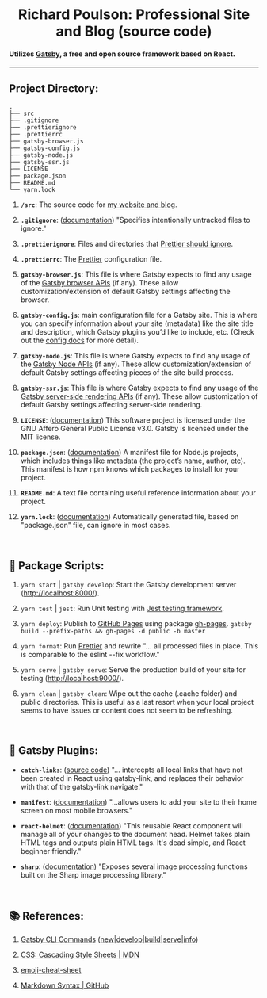 <h1 align="center">
  Richard Poulson: Professional Site and Blog (source code)
</h1>
<h4>
  Utilizes  <a href="https://www.gatsbyjs.org/" title="''Fast in every way that matters: Gatsby is a free and open source framework based on React that helps developers build blazing fast websites and apps''">Gatsby</a>, a free and open source framework based on React.
</h4>

<hr>

## Project Directory:

    .
    ├── src
    ├── .gitignore
    ├── .prettierignore
    ├── .prettierrc
    ├── gatsby-browser.js
    ├── gatsby-config.js
    ├── gatsby-node.js
    ├── gatsby-ssr.js
    ├── LICENSE
    ├── package.json
    ├── README.md
    └── yarn.lock


1. **`/src`**: The source code for [my website and blog](https://www.richardpoulson.com).

1. **`.gitignore`**: ([documentation](https://git-scm.com/docs/gitignore "\"A gitignore file specifies intentionally untracked files that Git should ignore. Files already tracked by Git are not affected; see the NOTES below for details.\"")) "Specifies intentionally untracked files to ignore."

1. **`.prettierignore`**: Files and directories that [Prettier should ignore](https://prettier.io/docs/en/ignore.html "\"Prettier offers an escape hatch to ignore a block of code or prevent entire files from being formatted.  To exclude files from formatting, add entries to a .prettierignore file in the project root or set the --ignore-path CLI option.  .prettierignore uses gitignore syntax.\"").

1. **`.prettierrc`**: The [Prettier](https://prettier.io/ "\"An opinionated code formatter\", \"Supports many languages\"") configuration file.

1. **`gatsby-browser.js`**: This file is where Gatsby expects to find any usage of the [Gatsby browser APIs](https://www.gatsbyjs.org/docs/browser-apis/) (if any). These allow customization/extension of default Gatsby settings affecting the browser.

1. **`gatsby-config.js`**: main configuration file for a Gatsby site. This is where you can specify information about your site (metadata) like the site title and description, which Gatsby plugins you’d like to include, etc. (Check out the [config docs](https://www.gatsbyjs.org/docs/gatsby-config/) for more detail).

1. **`gatsby-node.js`**: This file is where Gatsby expects to find any usage of the [Gatsby Node APIs](https://www.gatsbyjs.org/docs/node-apis/) (if any). These allow customization/extension of default Gatsby settings affecting pieces of the site build process.

1. **`gatsby-ssr.js`**: This file is where Gatsby expects to find any usage of the [Gatsby server-side rendering APIs](https://www.gatsbyjs.org/docs/ssr-apis/) (if any). These allow customization of default Gatsby settings affecting server-side rendering.

1. **`LICENSE`**: ([documentation](https://choosealicense.com/licenses/)) This software project is licensed under the GNU Affero General Public License v3.0.  Gatsby is licensed under the MIT license.

1. **`package.json`**: ([documentation](https://docs.npmjs.com/files/package.json)) A manifest file for Node.js projects, which includes things like metadata (the project’s name, author, etc). This manifest is how npm knows which packages to install for your project.

1. **`README.md`**: A text file containing useful reference information about your project.

1. **`yarn.lock`**: ([documentation](https://classic.yarnpkg.com/en/docs/yarn-lock/)) Automatically generated file, based on "package.json" file, can ignore in most cases.


<br>

## 📜 Package Scripts:

1. ```yarn start``` | ```gatsby develop```: Start the Gatsby development server ([http://localhost:8000/](http://localhost:8000/)).


1. ```yarn test``` | ```jest```: Run Unit testing with [Jest testing framework](https://jestjs.io/ "''Jest is a delightful JavaScript Testing Framework with a focus on simplicity.  It works with projects using: Babel, TypeScript, Node, React, Angular, Vue and more!''").

1. ```yarn deploy```: Publish to [GitHub Pages](https://pages.github.com/ "GitHub Pages is a static site hosting service that takes HTML, CSS, and JavaScript files straight from a repository on GitHub, optionally runs the files through a build process, and publishes a website. You can see examples of GitHub Pages sites in the GitHub Pages examples collection.") using package [gh-pages](https://github.com/tschaub/gh-pages "''Publish files to a gh-pages branch on GitHub (or any other branch anywhere else).''").  ```gatsby build --prefix-paths && gh-pages -d public -b master```

1. ```yarn format```: Run [Prettier](https://prettier.io/ "''An opinionated code formatter'', ''Supports many languages'', ''Integrates with most editors''") and rewrite "... all processed files in place. This is comparable to the eslint --fix workflow."

1. ```yarn serve``` | ```gatsby serve```: Serve the production build of your site for testing ([http://localhost:9000/](http://localhost:9000/)).

1. ```yarn clean``` | ```gatsby clean```: Wipe out the cache (.cache folder) and public directories.  This is useful as a last resort when your local project seems to have issues or content does not seem to be refreshing.

<br>

## 🔌 Gatsby Plugins:

- **`catch-links`**: ([source code](https://github.com/gatsbyjs/gatsby/tree/master/packages/gatsby-plugin-catch-links)) "... intercepts all local links that have not been created in React using gatsby-link, and replaces their behavior with that of the gatsby-link navigate."

- **`manifest`**: ([documentation](https://www.gatsbyjs.org/packages/gatsby-plugin-manifest/ "\"... provides configuration and icons to the phone.  This plugin provides several features beyond manifest configuration to make your life easier, they are: auto icon generation, favicon support, ...\"")) "...allows users to add your site to their home screen on most mobile browsers."

- **`react-helmet`**: ([documentation](https://www.gatsbyjs.org/packages/gatsby-plugin-react-helmet/ "\"... component which lets you control your document head using their React component.  With this plugin, attributes you add in their component, e.g. title, meta attributes, etc. will get added to the static HTML pages Gatsby builds.\"")) "This reusable React component will manage all of your changes to the document head.  Helmet takes plain HTML tags and outputs plain HTML tags. It's dead simple, and React beginner friendly."

- **`sharp`**: ([documentation](https://www.gatsbyjs.org/packages/gatsby-plugin-sharp/ "\"... a low-level helper plugin generally used by other Gatsby plugins. You generally shouldn’t be using this directly but might find it helpful if doing very custom image processing.\"")) "Exposes several image processing functions built on the Sharp image processing library."

<br>

## 📚 References:

1. [Gatsby CLI Commands](https://www.gatsbyjs.org/docs/gatsby-cli/) ([new](https://www.gatsbyjs.org/docs/gatsby-cli/#new "Create a Gatsby site: gatsby new [<site-name> [<starter-url>]]")|[develop](https://www.gatsbyjs.org/docs/gatsby-cli/#develop "Start the development server: gatsby develop [-H <host>] [-p <port>] [-o] [-S]")|[build](https://www.gatsbyjs.org/docs/gatsby-cli/#build "Compile your application and make it ready for deployment: gatsby build [--prefix-paths] [--no-uglify] [--profile] [--open-tracing-config-file] [--no-color]")|[serve](https://www.gatsbyjs.org/docs/gatsby-cli/#serve "Serve the production build of your site for testing: gatsby serve [-H <host>] [-p <port>] [-o]")|[info](https://www.gatsbyjs.org/docs/gatsby-cli/#info "At the root of a Gatsby site, get helpful environment information which will be required when reporting a bug: gatsby info [-C]"))

1. [CSS: Cascading Style Sheets | MDN](https://developer.mozilla.org/en-US/docs/Web/CSS "\"Cascading Style Sheets (CSS) is a stylesheet language used to describe the presentation of a document written in HTML or XML (including XML dialects such as SVG, MathML or XHTML). CSS describes how elements should be rendered on screen, on paper, in speech, or on other media.\"")

1. [emoji-cheat-sheet](https://github.com/ikatyang/emoji-cheat-sheet/blob/master/README.md#emoji-cheat-sheet "\"This cheat sheet is automatically generated from GitHub Emoji API and Unicode Full Emoji List.\"")

1. [Markdown Syntax | GitHub](https://guides.github.com/pdfs/markdown-cheatsheet-online.pdf)

